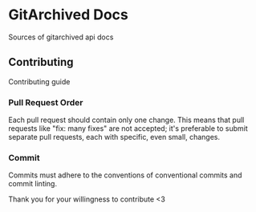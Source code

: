 # GitArchived Docs
Sources of gitarchived api docs

## Contributing
Contributing guide

### Pull Request Order
Each pull request should contain only one change. This means that pull requests like "fix: many fixes" are not accepted; it's preferable to submit separate pull requests, each with specific, even small, changes.

### Commit
Commits must adhere to the conventions of conventional commits and commit linting.

Thank you for your willingness to contribute <3
